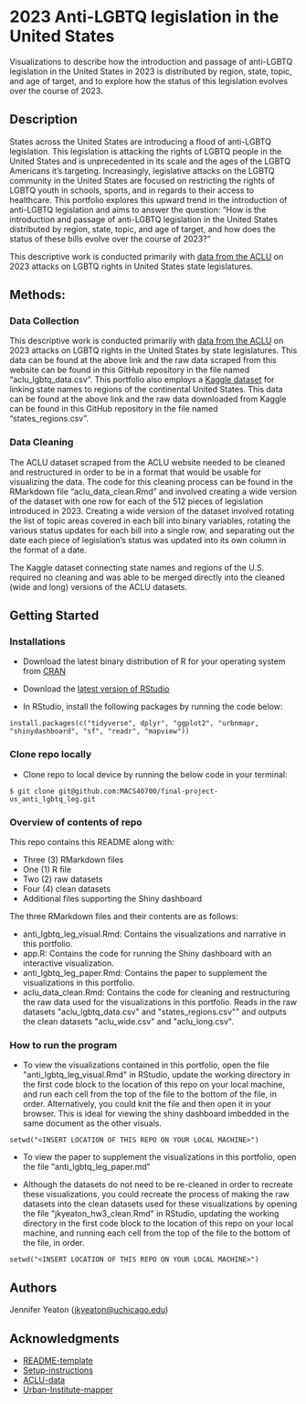 # 2023 Anti-LGBTQ legislation in the United States

Visualizations to describe how the introduction and passage of anti-LGBTQ legislation in the United States in 2023 is distributed by region, state, topic, and age of target, and to explore how the status of this legislation evolves over the course of 2023.

## Description

States across the United States are introducing a flood of anti-LGBTQ legislation. This legislation is attacking the rights of LGBTQ people in the United States and is unprecedented in its scale and the ages of the LGBTQ Americans it’s targeting. Increasingly, legislative attacks on the LGBTQ community in the United States are focused on restricting the rights of LGBTQ youth in schools, sports, and in regards to their access to healthcare. This portfolio explores this upward trend in the introduction of anti-LGBTQ legislation and aims to answer the question: “How is the introduction and passage of anti-LGBTQ legislation in the United States distributed by region, state, topic, and age of target, and how does the status of these bills evolve over the course of 2023?” 

This descriptive work is conducted primarily with [data from the ACLU](https://www.aclu.org/legislative-attacks-on-lgbtq-rights-2023?state=&impact=) on 2023 attacks on LGBTQ rights in United States state legislatures. 

## Methods: 

### Data Collection
This descriptive work is conducted primarily with [data from the ACLU](https://www.aclu.org/legislative-attacks-on-lgbtq-rights-2023?state=&impact=) on 2023 attacks on LGBTQ rights in the United States by state legislatures. This data can be found at the above link and the raw data scraped from this website can be found in this GitHub repository in the file named “aclu_lgbtq_data.csv”. This portfolio also employs a [Kaggle dataset](https://www.kaggle.com/datasets/omer2040/usa-states-to-region?resource=download) for linking state names to regions of the continental United States. This data can be found at the above link and the raw data downloaded from Kaggle can be found in this GitHub repository in the file named “states_regions.csv”.

### Data Cleaning
The ACLU dataset scraped from the ACLU website needed to be cleaned and restructured in order to be in a format that would be usable for visualizing the data. The code for this cleaning process can be found in the RMarkdown file “aclu_data_clean.Rmd” and involved creating a wide version of the dataset with one row for each of the 512 pieces of legislation introduced in 2023. Creating a wide version of the dataset involved rotating the list of topic areas covered in each bill into binary variables, rotating the various status updates for each bill into a single row, and separating out the date each piece of legislation’s status was updated into its own column in the format of a date. 

The Kaggle dataset connecting state names and regions of the U.S. required no cleaning and was able to be merged directly into the cleaned (wide and long) versions of the ACLU datasets.

## Getting Started

### Installations

* Download the latest binary distribution of R for your operating system from [CRAN](https://cran.rstudio.com/)

* Download the [latest version of RStudio](https://www.rstudio.com/products/rstudio/download/)

* In RStudio, install the following packages by running the code below:
```
install.packages(c("tidyverse", dplyr", "ggplot2", "urbnmapr, "shinydashboard", "sf", "readr", "mapview"))
```

### Clone repo locally

* Clone repo to local device by running the below code in your terminal:
```
$ git clone git@github.com:MACS40700/final-project-us_anti_lgbtq_leg.git
```

### Overview of contents of repo

This repo contains this README along with:

* Three (3) RMarkdown files
* One (1) R file
* Two (2) raw datasets
* Four (4) clean datasets
* Additional files supporting the Shiny dashboard

The three RMarkdown files and their contents are as follows:
* anti_lgbtq_leg_visual.Rmd: Contains the visualizations and narrative in this portfolio.
* app.R: Contains the code for running the Shiny dashboard with an interactive visualization. 
* anti_lgbtq_leg_paper.Rmd: Contains the paper to supplement the visualizations in this portfolio.
* aclu_data_clean.Rmd: Contains the code for cleaning and restructuring the raw data used for the visualizations in this portfolio. Reads in the raw datasets "aclu_lgbtq_data.csv" and "states_regions.csv"" and outputs the clean datasets "aclu_wide.csv" and "aclu_long.csv".



### How to run the program
* To view the visualizations contained in this portfolio, open the file "anti_lgbtq_leg_visual.Rmd" in RStudio, update the working directory in the first code block to the location of this repo on your local machine, and run each cell from the top of the file to the bottom of the file, in order. Alternatively, you could knit the file and then open it in your browser. This is ideal for viewing the shiny dashboard imbedded in the same document as the other visuals. 

```
setwd("<INSERT LOCATION OF THIS REPO ON YOUR LOCAL MACHINE>")
```

* To view the paper to supplement the visualizations in this portfolio, open the file "anti_lgbtq_leg_paper.md"

* Although the datasets do not need to be re-cleaned in order to recreate these visualizations, you could recreate the process of making the raw datasets into the clean datasets used for these visualizations by opening the file "jkyeaton_hw3_clean.Rmd" in RStudio, updating the working directory in the first code block to the location of this repo on your local machine, and running each cell from the top of the file to the bottom of the file, in order.
```
setwd("<INSERT LOCATION OF THIS REPO ON YOUR LOCAL MACHINE>")
```

## Authors

Jennifer Yeaton (jkyeaton@uchicago.edu)


## Acknowledgments

* [README-template](https://gist.github.com/DomPizzie/7a5ff55ffa9081f2de27c315f5018afc)
* [Setup-instructions](https://macs40700.netlify.app/setup/r/r/)
* [ACLU-data](https://www.aclu.org/legislative-attacks-on-lgbtq-rights-2023)
* [Urban-Institute-mapper](https://github.com/UrbanInstitute/urbnmapr)
